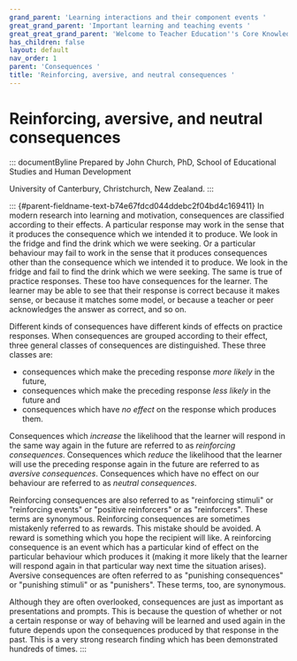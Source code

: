 ```yaml
---
grand_parent: 'Learning interactions and their component events '
great_grand_parent: 'Important learning and teaching events '
great_great_grand_parent: 'Welcome to Teacher Education''s Core Knowledge and Skills.'
has_children: false
layout: default
nav_order: 1
parent: 'Consequences '
title: 'Reinforcing, aversive, and neutral consequences '
---
```

# Reinforcing, aversive, and neutral consequences 


::: documentByline
Prepared by John Church, PhD, School of Educational Studies and Human
Development

University of Canterbury, Christchurch, New Zealand.
:::

::: {#parent-fieldname-text-b74e67fdcd044ddebc2f04bd4c169411}
In modern research into learning and motivation, consequences are
classified according to their effects. A particular response may work in
the sense that it produces the consequence which we intended it to
produce. We look in the fridge and find the drink which we were seeking.
Or a particular behaviour may fail to work in the sense that it produces
consequences other than the consequence which we intended it to produce.
We look in the fridge and fail to find the drink which we were seeking.
The same is true of practice responses. These too have consequences for
the learner. The learner may be able to see that their response is
correct because it makes sense, or because it matches some model, or
because a teacher or peer acknowledges the answer as correct, and so on.

Different kinds of consequences have different kinds of effects on
practice responses. When consequences are grouped according to their
effect, three general classes of consequences are distinguished. These
three classes are:

-   consequences which make the preceding response *more likely* in the
    future,
-   consequences which make the preceding response *less likely* in the
    future and
-   consequences which have *no effect* on the response which produces
    them.

Consequences which *increase* the likelihood that the learner will
respond in the same way again in the future are referred to as
*reinforcing consequences*. Consequences which *reduce* the likelihood
that the learner will use the preceding response again in the future are
referred to as *aversive consequences*. Consequences which have no
effect on our behaviour are referred to as *neutral consequences*.

Reinforcing consequences are also referred to as "reinforcing stimuli"
or "reinforcing events" or "positive reinforcers" or as "reinforcers".
These terms are synonymous. Reinforcing consequences are sometimes
mistakenly referred to as rewards. This mistake should be avoided. A
reward is something which you hope the recipient will like. A
reinforcing consequence is an event which has a particular kind of
effect on the particular behaviour which produces it (making it more
likely that the learner will respond again in that particular way next
time the situation arises). Aversive consequences are often referred to
as "punishing consequences" or "punishing stimuli" or as "punishers".
These terms, too, are synonymous.

Although they are often overlooked, consequences are just as important
as presentations and prompts. This is because the question of whether or
not a certain response or way of behaving will be learned and used again
in the future depends upon the consequences produced by that response in
the past. This is a very strong research finding which has been
demonstrated hundreds of times.
:::

